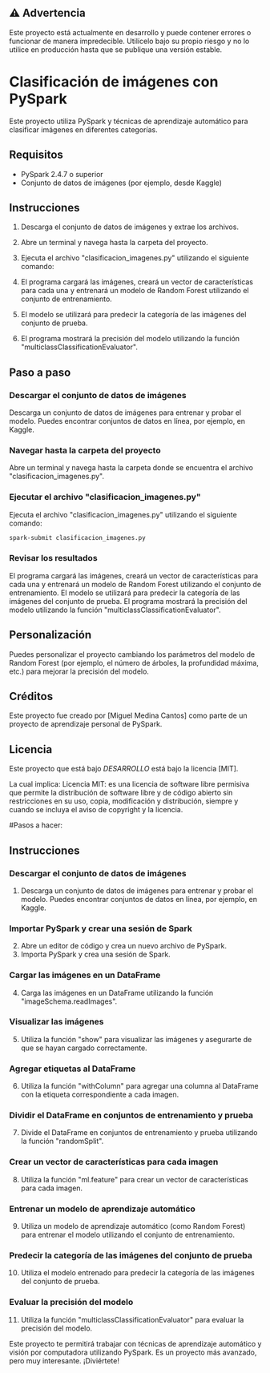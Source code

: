 ## ⚠️ Advertencia

Este proyecto está actualmente en desarrollo y puede contener errores o funcionar de manera impredecible. Utilícelo bajo su propio riesgo y no lo utilice en producción hasta que se publique una versión estable.


# Clasificación de imágenes con PySpark

Este proyecto utiliza PySpark y técnicas de aprendizaje automático para clasificar imágenes en diferentes categorías.

## Requisitos

- PySpark 2.4.7 o superior
- Conjunto de datos de imágenes (por ejemplo, desde Kaggle)

## Instrucciones

1. Descarga el conjunto de datos de imágenes y extrae los archivos.
2. Abre un terminal y navega hasta la carpeta del proyecto.
3. Ejecuta el archivo "clasificacion_imagenes.py" utilizando el siguiente comando:


4. El programa cargará las imágenes, creará un vector de características para cada una y entrenará un modelo de Random Forest utilizando el conjunto de entrenamiento.
5. El modelo se utilizará para predecir la categoría de las imágenes del conjunto de prueba.
6. El programa mostrará la precisión del modelo utilizando la función "multiclassClassificationEvaluator".

## Paso a paso

### Descargar el conjunto de datos de imágenes

Descarga un conjunto de datos de imágenes para entrenar y probar el modelo. Puedes encontrar conjuntos de datos en línea, por ejemplo, en Kaggle.

### Navegar hasta la carpeta del proyecto

Abre un terminal y navega hasta la carpeta donde se encuentra el archivo "clasificacion_imagenes.py".

### Ejecutar el archivo "clasificacion_imagenes.py"

Ejecuta el archivo "clasificacion_imagenes.py" utilizando el siguiente comando:

```bash
spark-submit clasificacion_imagenes.py
````


### Revisar los resultados

El programa cargará las imágenes, creará un vector de características para cada una y entrenará un modelo de Random Forest utilizando el conjunto de entrenamiento. El modelo se utilizará para predecir la categoría de las imágenes del conjunto de prueba. El programa mostrará la precisión del modelo utilizando la función "multiclassClassificationEvaluator".

## Personalización

Puedes personalizar el proyecto cambiando los parámetros del modelo de Random Forest (por ejemplo, el número de árboles, la profundidad máxima, etc.) para mejorar la precisión del modelo.

## Créditos

Este proyecto fue creado por [Miguel Medina Cantos] como parte de un proyecto de aprendizaje personal de PySpark.

## Licencia

Este proyecto que está bajo *DESARROLLO* está bajo la licencia [MIT].

La cual implica:
Licencia MIT: es una licencia de software libre permisiva que permite la distribución de software libre y de código abierto sin restricciones en su uso, copia, modificación y distribución, siempre y cuando se incluya el aviso de copyright y la licencia.


#Pasos a hacer:
## Instrucciones

### Descargar el conjunto de datos de imágenes

1. Descarga un conjunto de datos de imágenes para entrenar y probar el modelo. Puedes encontrar conjuntos de datos en línea, por ejemplo, en Kaggle.

### Importar PySpark y crear una sesión de Spark

2. Abre un editor de código y crea un nuevo archivo de PySpark.
3. Importa PySpark y crea una sesión de Spark.

### Cargar las imágenes en un DataFrame

4. Carga las imágenes en un DataFrame utilizando la función "imageSchema.readImages".

### Visualizar las imágenes

5. Utiliza la función "show" para visualizar las imágenes y asegurarte de que se hayan cargado correctamente.

### Agregar etiquetas al DataFrame

6. Utiliza la función "withColumn" para agregar una columna al DataFrame con la etiqueta correspondiente a cada imagen.

### Dividir el DataFrame en conjuntos de entrenamiento y prueba

7. Divide el DataFrame en conjuntos de entrenamiento y prueba utilizando la función "randomSplit".

### Crear un vector de características para cada imagen

8. Utiliza la función "ml.feature" para crear un vector de características para cada imagen.

### Entrenar un modelo de aprendizaje automático

9. Utiliza un modelo de aprendizaje automático (como Random Forest) para entrenar el modelo utilizando el conjunto de entrenamiento.

### Predecir la categoría de las imágenes del conjunto de prueba

10. Utiliza el modelo entrenado para predecir la categoría de las imágenes del conjunto de prueba.

### Evaluar la precisión del modelo

11. Utiliza la función "multiclassClassificationEvaluator" para evaluar la precisión del modelo.

Este proyecto te permitirá trabajar con técnicas de aprendizaje automático y visión por computadora utilizando PySpark. Es un proyecto más avanzado, pero muy interesante. ¡Diviértete!



